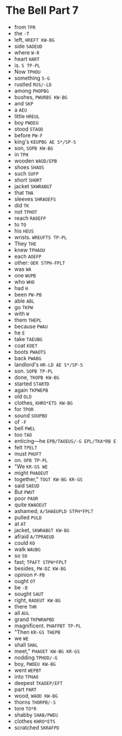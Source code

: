 # The Bell Part 7

* from `TPR`
* the `-T`
* left, `HREFT KW-BG`
* side `SAOEUD`
* where `W-R`
* heart `HART`
* is. `S TP-PL`
* Now `TPHOU`
* something `S-G`
* rustled `RUS/-LD`
* among `PHOPBG`
* bushes, `PWURBS KW-BG`
* and `SKP`
* a `AEU`
* little `HREUL`
* boy `PWOEU`
* stood `STAOD`
* before `PW-F`
* king's `KEUPBG AE S*/SP-S`
* son, `SOPB KW-BG`
* in `TPH`
* wooden `WAOD/EPB`
* shoes `SHAOS`
* such `SUFP`
* short `SHORT`
* jacket `SKWRABGT`
* that `THA`
* sleeves `SHRAOEFS`
* did `TK`
* not `TPHOT`
* reach `RAOEFP`
* to `TO`
* his `HEUS`
* wrists. `WREUFTS TP-PL`
* They `THE`
* knew `TPHAOU`
* each `AOEFP`
* other: `OER STPH-FPLT`
* was `WA`
* one `WUPB`
* who `WHO`
* had `H`
* been `PW-PB`
* able `ABL`
* go `TKPW`
* with `W`
* them `THEPL`
* because `PWAU`
* he `E`
* take `TAEUBG`
* coat `KOET`
* boots `PWAOTS`
* back `PWABG`
* landlord's `HR-LD AE S*/SP-S`
* son. `SOPB TP-PL`
* done, `TKOPB KW-BG`
* started `STARTD`
* again `TKPWEPB`
* old `OLD`
* clothes, `KHRO*ETS KW-BG`
* for `TPOR`
* sound `SOUPBD`
* of `-F`
* bell `PWEL`
* too `TAO`
* enticing—he `EPB/TAOEUS/-G EPL/TKA*RB E`
* felt `TPELT`
* must `PHUFT`
* on. `OPB TP-PL`
* "We `KR-GS WE`
* might `PHAOEUT`
* together," `TOGT KW-BG KR-GS`
* said `SAEUD`
* But `PWUT`
* poor `PAOR`
* quite `KWAOEUT`
* ashamed; `A/SHAEUPLD STPH*FPLT`
* pulled `PULD`
* at `AT`
* jacket, `SKWRABGT KW-BG`
* afraid `A/TPRAEUD`
* could `KO`
* walk `WAUBG`
* so `SO`
* fast; `TPAFT STPH*FPLT`
* besides, `PW-DZ KW-BG`
* opinion `P-PB`
* ought `OT`
* be `-B`
* sought `SAUT`
* right, `RAOEUT KW-BG`
* there `THR`
* all `AUL`
* grand `TKPWRAPBD`
* magnificent. `PHAFPBT TP-PL`
* "Then `KR-GS THEPB`
* we `WE`
* shall `SHAL`
* meet," `PHAOET KW-BG KR-GS`
* nodding `TPHOD/-G`
* boy, `PWOEU KW-BG`
* went `WEPBT`
* into `TPHAO`
* deepest `TKAOEP/EFT`
* part `PART`
* wood, `WAOD KW-BG`
* thorns `THORPB/-S`
* tore `TO*R`
* shabby `SHAB/PWEU`
* clothes `KHRO*ETS`
* scratched `SKRAFPD`
